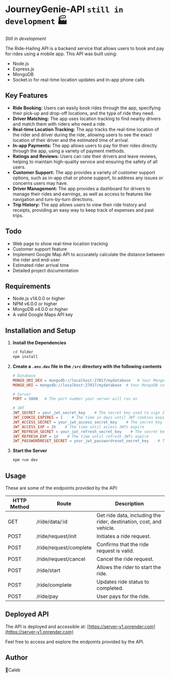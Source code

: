 # JourneyGenie-API   `still in development` :factory:

*Still in development*

The Ride-Hailing API is a backend service that allows users to book and pay for rides using a mobile app. This API was built using:
- Node.js
- Express.js
- MongoDB
- Socket.io for real-time location updates and in-app phone calls

## Key Features

- **Ride Booking:** Users can easily book rides through the app, specifying their pick-up and drop-off locations, and the type of ride they need.
- **Driver Matching:** The app uses location tracking to find nearby drivers and match them with riders who need a ride.
- **Real-time Location Tracking:** The app tracks the real-time location of the rider and driver during the ride, allowing users to see the exact location of their driver and the estimated time of arrival.
- **In-app Payments:** The app allows users to pay for their rides directly through the app, using a variety of payment methods.
- **Ratings and Reviews:** Users can rate their drivers and leave reviews, helping to maintain high-quality service and ensuring the safety of all users.
- **Customer Support:** The app provides a variety of customer support options, such as in-app chat or phone support, to address any issues or concerns users may have.
- **Driver Management:** The app provides a dashboard for drivers to manage their rides and earnings, as well as access to features like navigation and turn-by-turn directions.
- **Trip History:** The app allows users to view their ride history and receipts, providing an easy way to keep track of expenses and past trips.

## Todo
- Web page to show real-time location tracking
- Customer support feature
- Implement Google Map API to accurately calculate the distance between the rider and end-user
- Estimated rider arrival time
- Detailed project documentation

## Requirements

- Node.js v14.0.0 or higher
- NPM v6.0.0 or higher
- MongoDB v4.0.0 or higher
- A valid Google Maps API key

## Installation and Setup

1. **Install the Dependencies**
   ```bash
   cd folder
   npm install
   ```

2. **Create a `.env.dev` file in the `/src` directory with the following contents**
   ```makefile
   # Database
   MONGO_URI_DEV = mongodb://localhost:27017/mydatabase   # Your MongoDB connection string if you run `npm run dev`
   MONGO_URI = mongodb://localhost:27017/mydatabase  # Your MongoDB connection string if your run `npm start`

   # Server
   PORT = 5000   # The port number your server will run on

   # JWT
   JWT_SECRET = your_jwt_secret_key    # The secret key used to sign JWTs
   JWT_COOKIE_EXPIRES = 1    # The time in days until JWT cookies expire
   JWT_ACCESS_SECRET = your_jwt_access_secret_key    # The secret key used to sign access JWTs
   JWT_ACCESS_EXP = 1h    # The time until access JWTs expire
   JWT_REFRESH_SECRET = your_jwt_refresh_secret_key    # The secret key used to sign refresh JWTs
   JWT_REFRESH_EXP = 1d    # The time until refresh JWTs expire
   JWT_PASSWORDRESET_SECRET = your_jwt_passwordreset_secret_key    # The secret key used to sign password reset JWTs
   ```

3. **Start the Server**
   ```bash
   npm run dev
   ```

## Usage
These are some of the endpoints provided by the API:

| HTTP Method | Route                     | Description                                      |
|-------------|---------------------------|--------------------------------------------------|
| GET         | /ride/data/:id            | Get ride data, including the rider, destination, cost, and vehicle.     |
| POST        | /ride/request/init        | Initiates a ride request.                        |
| POST        | /ride/request/complete    | Confirms that the ride request is valid.         |
| POST        | /ride/request/cancel      | Cancel the ride request.                         |
| POST        | /ride/start               | Allows the rider to start the ride.              |
| POST        | /ride/complete            | Updates ride status to completed.                |
| POST        | /ride/pay                 | User pays for the ride.                          |

## Deployed API

The API is deployed and accessible at: [https://server-v1.onrender.com](https://server-v1.onrender.com)

Feel free to access and explore the endpoints provided by the API.

## Author
:8ball:Caleb